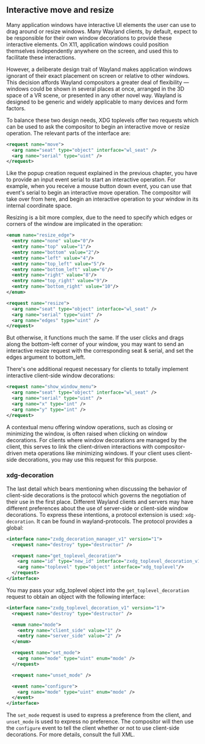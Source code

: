 ## Interactive move and resize

Many application windows have interactive UI elements the user can use to drag
around or resize windows. Many Wayland clients, by default, expect to be
responsible for their own window decorations to provide these interactive
elements. On X11, application windows could position themselves independently
anywhere on the screen, and used this to facilitate these interactions.

However, a deliberate design trait of Wayland makes application windows ignorant
of their exact placement on screen or relative to other windows. This decision
affords Wayland compositors a greater deal of flexibility &mdash; windows could 
be shown in several places at once, arranged in the 3D space of a VR scene, or
presented in any other novel way. Wayland is designed to be generic and widely
applicable to many devices and form factors.

To balance these two design needs, XDG toplevels offer two requests which can be
used to ask the compositor to begin an interactive move or resize operation. The
relevant parts of the interface are:

```xml
<request name="move">
  <arg name="seat" type="object" interface="wl_seat" />
  <arg name="serial" type="uint" />
</request>
```

Like the popup creation request explained in the previous chapter, you have to
provide an input event serial to start an interactive operation. For example,
when you receive a mouse button down event, you can use that event's serial to
begin an interactive move operation. The compositor will take over from here,
and begin an interactive operation to your window in its internal coordinate
space.

Resizing is a bit more complex, due to the need to specify which edges or
corners of the window are implicated in the operation:

```xml
<enum name="resize_edge">
  <entry name="none" value="0"/>
  <entry name="top" value="1"/>
  <entry name="bottom" value="2"/>
  <entry name="left" value="4"/>
  <entry name="top_left" value="5"/>
  <entry name="bottom_left" value="6"/>
  <entry name="right" value="8"/>
  <entry name="top_right" value="9"/>
  <entry name="bottom_right" value="10"/>
</enum>

<request name="resize">
  <arg name="seat" type="object" interface="wl_seat" />
  <arg name="serial" type="uint" />
  <arg name="edges" type="uint" />
</request>
```

But otherwise, it functions much the same. If the user clicks and drags along
the bottom-left corner of your window, you may want to send an interactive
resize request with the corresponding seat & serial, and set the edges argument
to bottom_left.

There's one additional request necessary for clients to totally implement
interactive client-side window decorations:

```xml
<request name="show_window_menu">
  <arg name="seat" type="object" interface="wl_seat" />
  <arg name="serial" type="uint" />
  <arg name="x" type="int" />
  <arg name="y" type="int" />
</request>
```

A contextual menu offering window operations, such as closing or minimizing the
window, is often raised when clicking on window decorations. For clients where
window decorations are managed by the client, this serves to link the
client-driven interactions with compositor-driven meta operations like
minimizing windows. If your client uses client-side decorations, you may use
this request for this purpose.

### xdg-decoration

The last detail which bears mentioning when discussing the behavior of
client-side decorations is the protocol which governs the negotiation of their
use in the first place. Different Wayland clients and servers may have different
preferences about the use of server-side or client-side window decorations. To
express these intentions, a protocol extension is used: `xdg-decoration`. It can
be found in wayland-protocols. The protocol provides a global:

```xml
<interface name="zxdg_decoration_manager_v1" version="1">
  <request name="destroy" type="destructor" />

  <request name="get_toplevel_decoration">
    <arg name="id" type="new_id" interface="zxdg_toplevel_decoration_v1"/>
    <arg name="toplevel" type="object" interface="xdg_toplevel"/>
  </request>
</interface>
```

You may pass your xdg_toplevel object into the `get_toplevel_decoration` request
to obtain an object with the following interface:

```xml
<interface name="zxdg_toplevel_decoration_v1" version="1">
  <request name="destroy" type="destructor" />

  <enum name="mode">
    <entry name="client_side" value="1" />
    <entry name="server_side" value="2" />
  </enum>

  <request name="set_mode">
    <arg name="mode" type="uint" enum="mode" />
  </request>

  <request name="unset_mode" />

  <event name="configure">
    <arg name="mode" type="uint" enum="mode" />
  </event>
</interface>
```

The `set_mode` request is used to express a preference from the client, and
`unset_mode` is used to express no preference. The compositor will then use the
`configure` event to tell the client whether or not to use client-side
decorations. For more details, consult the full XML.
